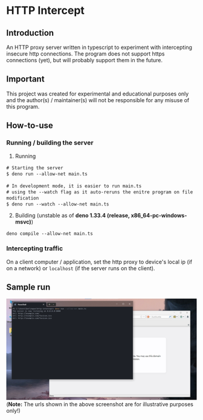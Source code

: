 # HTTP Intercept

## Introduction
An HTTP proxy server written in typescript to experiment with intercepting insecure http connections.
The program does not support https connections (yet), but will probably support them in the future.

## Important
This project was created for experimental and educational purposes only and
the author(s) / maintainer(s) will not be responsible for any misuse of this program.

## How-to-use
### Running / building the server
1) Running
  ```
  # Starting the server
  $ deno run --allow-net main.ts

  # In development mode, it is easier to run main.ts
  # using the --watch flag as it auto-reruns the enitre program on file modification
  $ deno run --watch --allow-net main.ts
  ```
2) Building (unstable as of **deno 1.33.4 (release, x86_64-pc-windows-msvc)**)
  ```
  deno compile --allow-net main.ts
  ```
  
### Intercepting traffic
On a client computer / application, set the http proxy to device's local ip (if on a network) or `localhost` (if the server runs on the client).

## Sample run
![sample-run-ss](./extras/run.png)
(**Note:** The urls shown in the above screenshot are for illustrative purposes only!)